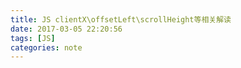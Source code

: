 ```yaml
---
title: JS clientX\offsetLeft\scrollHeight等相关解读
date: 2017-03-05 22:20:56
tags: [JS]
categories: note
---
```


<!-- more -->